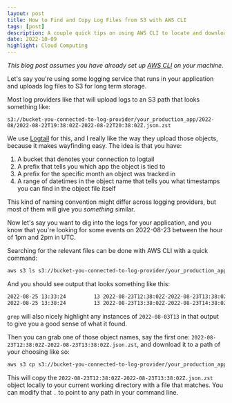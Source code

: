 ```yaml
---
layout: post
title: How to Find and Copy Log Files from S3 with AWS CLI
tags: [post]
description: A couple quick tips on using AWS CLI to locate and download log files with embedded datetime information in their filepath.
date: 2022-10-09
highlight: Cloud Computing 
---
```


*This blog post assumes you have already set up [AWS CLI](https://aws.amazon.com/cli/) on your machine.*

Let's say you're using some logging service that runs in your application and uploads log files to S3 for long term storage. 

Most log providers like that will upload logs to an S3 path that looks something like: 

`s3://bucket-you-connected-to-log-provider/your_production_app/2022-08/2022-08-22T19:38:02Z-2022-08-22T20:38:02Z.json.zst`

We use [Logtail](https://betterstack.com/logtail) for this, and I really like the way they upload those objects, because it makes wayfinding easy. The idea is that you have: 

1. A bucket that denotes your connection to logtail
1. A prefix that tells you which app the object is tied to
1. A prefix for the specific month an object was tracked in
1. A range of datetimes in the object name that tells you what timestamps you can find in the object file itself

This kind of naming convention might differ across logging providers, but most of them will give you *something* similar.

Now let's say you want to dig into the logs for your application, and you know that you're looking for some events on 2022-08-23 between the hour of 1pm and 2pm in UTC.

Searching for the relevant files can be done with AWS CLI with a quick command:

```sh
aws s3 ls s3://bucket-you-connected-to-log-provider/your_production_app/2022-08/ | grep 2022-08-03T13
```

And you should see output that looks something like this: 

```sh
2022-08-25 13:33:24         13 2022-08-23T12:38:02Z-2022-08-23T13:38:02Z.json.zst
2022-08-25 13:38:24         13 2022-08-23T13:38:02Z-2022-08-23T14:38:02Z.json.zst
```

`grep` will also nicely highlight any instances of `2022-08-03T13` in that output to give you a good sense of what it found.

Then you can grab one of those object names, say the first one: `2022-08-23T12:38:02Z-2022-08-23T13:38:02Z.json.zst`, and download it to a path of your choosing like so: 

```sh
aws s3 cp s3://bucket-you-connected-to-log-provider/your_production_app/2022-08/2022-08-23T12:38:02Z-2022-08-23T13:38:02Z.json.zst .
```

This will copy the `2022-08-23T12:38:02Z-2022-08-23T13:38:02Z.json.zst` object locally to your current working directory with a file that matches. You can modify that `.` to point to any path in your command line. 
